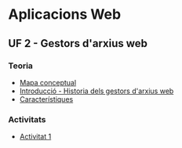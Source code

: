 # Aplicacions Web 
## UF 2 - Gestors d'arxius web

### Teoria

- [Mapa conceptual](gestors.png)
- [Introducció - Historia dels gestors d'arxius web](introduccio.md)
- [Característiques](caracteristiques.md)

### Activitats

- [Activitat 1](activitat1.md)
